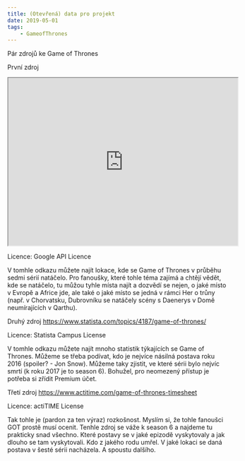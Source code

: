 ```yaml
---
title: (Otevřená) data pro projekt
date: 2019-05-01
tags: 
    - GameofThrones
---
```

Pár zdrojů ke Game of Thrones


První zdroj
<iframe src="https://www.google.com/maps/d/embed?mid=1aE0O2HKp3KaIus7B6M4KnJiVPJVrVhu7" width="520" height="380"></iframe>

Licence: Google API Licence

V tomhle odkazu můžete najít lokace, kde se Game of Thrones v průběhu sedmi sérií natáčelo. 
Pro fanoušky, které tohle téma zajímá a chtějí vědět, kde se natáčelo, tu můžou tyhle místa najít a dozvědí se nejen,
o jaké místo v Evropě a Africe jde, ale také o jaké místo se jedná v rámci Her o trůny (např. v Chorvatsku, Dubrovníku se natáčely
scény s Daenerys v Domě neumírajících v Qarthu).

Druhý zdroj
https://www.statista.com/topics/4187/game-of-thrones/

Licence: Statista Campus License

V tomhle odkazu můžete najít mnoho statistik týkajících se Game of Thrones.
Můžeme se třeba podívat, kdo je nejvíce násilná postava roku 2016 (spoiler? - Jon Snow).
Můžeme taky zjistit, ve které sérii bylo nejvíc smrtí (k roku 2017 je to season 6).
Bohužel, pro neomezený přístup je potřeba si zřídit Premium účet.


Třetí zdroj
https://www.actitime.com/game-of-thrones-timesheet

Licence: actiTIME License 

Tak tohle je (pardon za ten výraz) rozkošnost. Myslím si, že tohle fanoušci GOT prostě musí ocenit. 
Tenhle zdroj se váže k season 6 a najdeme tu prakticky snad všechno. Které postavy se v jaké epizodě vyskytovaly a jak dlouho se tam vyskytovali. Kdo z jakého rodu umřel. V jaké lokaci se daná postava v šesté sérii nacházela. A spoustu dalšího.

